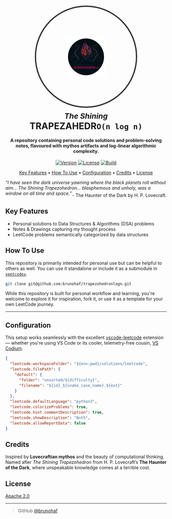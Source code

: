 <h1 align="center">
  <br>
  <div style="width:312px; height:312px; border-radius:50%; overflow:hidden; border:4px solid #333; margin: 0 auto; display:flex; align-items:center; justify-content:center;">
      <img src="./src/resources/trapezohedronlogn.png" alt="" style="width:40%; height:40%; object-fit:cover;">
  </div>
  <sub><i>The Shining</i></sub><br>
  <b>TRAPEZAHEDR</b><code>O(n log n)</code>
  <br>
</h1>

<h4 align="center">A repository containing personal code solutions and problem-solving notes, flavoured with mythos artifacts and log-linear algorithmic complexity.</h4>
<p align="center">
  <a href="#"><img src="https://img.shields.io/badge/version-1.0.0-blue.svg" alt="Version"></a>
  <a href="#"><img src="https://img.shields.io/github/license/brunohaf/trapezohedronlogn" alt="License"></a>
  <a href="#"><img src="https://img.shields.io/badge/build-passing-brightgreen.svg" alt="Build"></a>
</p>

<p align="center">
  <a href="#key-features">Key Features</a> •
  <a href="#how-to-use">How To Use</a> •
  <a href="#configuration">Configuration</a> •
  <a href="#credits">Credits</a> •
  <a href="#license">License</a>
</p>
<p>
  <i>
    “I have seen the dark universe yawning where the black planets roll without aim... The Shining Trapezohedron... blasphemous and unholy, was a window on all time and space.”
  </i>
</p>
<p style="text-align: right; margin-top: -25px;">
  - The Haunter of the Dark by H. P. Lovecraft.
</p>

## Key Features

- Personal solutions to Data Structures & Algorithms (DSA) problems
- Notes & Drawings capturing my thought process
- LeetCode problems semantically categorized by data structures

## How To Use

This repository is primarily intended for personal use but can be helpful to others as well. You can use it standalone or include it as a submodule in [`yeetcodex`](https://github.com/brunohaf/yeetcodex).

```bash
git clone git@github.com:brunohaf/trapezohedronlogn.git
```

While this repository is built for personal workflow and learning, you're welcome to explore it for inspiration, fork it, or use it as a template for your own LeetCode journey.

---

## Configuration

This setup works seamlessly with the excellent [vscode-leetcode](https://github.com/LeetCode-OpenSource/vscode-leetcode) extension — whether you're using VS Code or its cooler, telemetry-free cousin, [VS Codium](https://github.com/VSCodium/vscodium).

```json
{
  "leetcode.workspaceFolder": "${env:pwd}/solutions/leetcode",
  "leetcode.filePath": {
    "default": {
      "folder": "unsorted/${difficulty}",
      "filename": "${id}_${snake_case_name}.${ext}"
    }
  },
  "leetcode.defaultLanguage": "python3",
  "leetcode.colorizeProblems": true,
  "leetcode.hint.commentDescription": true,
  "leetcode.showDescription": "Both",
  "leetcode.allowReportData": false
}
```

## Credits

Inspired by **Lovecraftian mythos** and the beauty of computational thinking.
Named after _The Shining Trapezohedron_ from H. P. Lovecraft’s **The Haunter of the Dark**, where unspeakable knowledge comes at a terrible cost.

## License

[Apache 2.0](LICENSE)

---

> GitHub [@brunohaf](https://github.com/brunohaf)
